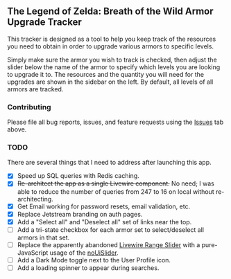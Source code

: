 ## The Legend of Zelda: Breath of the Wild Armor Upgrade Tracker

This tracker is designed as a tool to help you keep track of the resources you need to obtain in order to upgrade various armors to specific levels.

Simply make sure the armor you wish to track is checked, then adjust the slider below the name of the armor to specify which levels you are looking to upgrade it to. The resources and the quantity you will need for the upgrades are shown in the sidebar on the left. By default, all levels of all armors are tracked.

### Contributing

Please file all bug reports, issues, and feature requests using the [Issues](https://github.com/SturmB/botw-armor-upgrade-tracker/issues) tab above.

### TODO

There are several things that I need to address after launching this app.

- [x] Speed up SQL queries with Redis caching.
- [x] ~~Re-architect the app as a single Livewire component.~~ No need; I was able to reduce the number of queries from 247 to 16 on local without re-architecting.
- [x] Get Email working for password resets, email validation, etc.
- [x] Replace Jetstream branding on auth pages.
- [x] Add a "Select all" and "Deselect all" set of links near the top.
- [ ] Add a tri-state checkbox for each armor set to select/deselect all armors in that set.
- [ ] Replace the apparently abandoned [Livewire Range Slider](https://github.com/jantinnerezo/livewire-range-slider) with a pure-JavaScript usage of the [noUiSlider](https://refreshless.com/nouislider/).
- [ ] Add a Dark Mode toggle next to the User Profile icon.
- [ ] Add a loading spinner to appear during searches.
